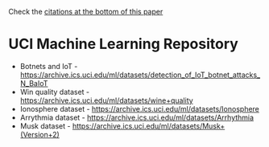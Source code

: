 Check the [citations at the bottom of this paper](https://cs.nju.edu.cn/zhouzh/zhouzh.files/publication/icdm08b.pdf) 

# UCI Machine Learning Repository
- Botnets and IoT - https://archive.ics.uci.edu/ml/datasets/detection_of_IoT_botnet_attacks_N_BaIoT
- Win quality dataset - https://archive.ics.uci.edu/ml/datasets/wine+quality
- Ionosphere dataset - https://archive.ics.uci.edu/ml/datasets/Ionosphere
- Arrythmia dataset - https://archive.ics.uci.edu/ml/datasets/Arrhythmia
- Musk dataset - https://archive.ics.uci.edu/ml/datasets/Musk+(Version+2)